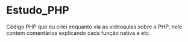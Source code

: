 # Estudo_PHP
Código PHP que eu criei enquanto via as videoaulas sobre o PHP, nele contem comentários explicando cada função nativa e etc.
